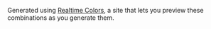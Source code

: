 Generated using [Realtime Colors](../../../pages/Omnivore/2023-05-16/Realtime%20Colors.md), a site that lets you preview these combinations as you generate them.

